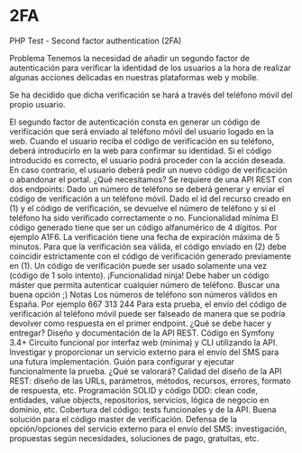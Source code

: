 # 2FA
PHP Test - Second factor authentication (2FA)

Problema
Tenemos la necesidad de añadir un segundo factor de autenticación para verificar la identidad de los usuarios a la hora de realizar algunas acciones delicadas en nuestras plataformas web y mobile.

Se ha decidido que dicha verificación se hará a través del teléfono móvil del propio usuario.

El segundo factor de autenticación consta en generar un código de verificación que será enviado al teléfono móvil del usuario logado en la web. Cuando el usuario reciba el código de verificación en su teléfono, deberá introducirlo en la web para confirmar su identidad. Si el código introducido es correcto, el usuario podrá proceder con la acción deseada. En caso contrario, el usuario deberá pedir un nuevo código de verificación o abandonar el portal.
¿Qué necesitamos?
Se requiere de una API REST con dos endpoints:
Dado un número de teléfono se deberá generar y enviar el código de verificación a un teléfono móvil.
Dado el id del recurso creado en (1) y el código de verificación, se devuelve el número de teléfono y si el teléfono ha sido verificado correctamente o no.
Funcionalidad mínima
El código generado tiene que ser un código alfanumérico de 4 dígitos. Por ejemplo A1F6.
La verificación tiene una fecha de expiración máxima de 5 minutos.
Para que la verificación sea válida, el código enviado en (2) debe coincidir estrictamente con el código de verificación generado previamente en (1).
Un código de verificación puede ser usado solamente una vez (código de 1 solo intento).
¡Funcionalidad ninja!
Debe haber un código máster que permita autenticar cualquier número de teléfono. Buscar una buena opción ;)
Notas
Los números de teléfono son números válidos en España. Por ejemplo 667 313 244
Para esta prueba, el envío del código de verificación al teléfono móvil puede ser falseado de manera que se podría devolver como respuesta en el primer endpoint.
¿Qué se debe hacer y entregar?
Diseño y documentación de la API REST.
Código en Symfony 3.4+
Circuito funcional por interfaz web (mínima) y CLI utilizando la API.
Investigar y proporcionar un servicio externo para el envío del SMS para una futura implementación.
Guión para configurar y ejecutar funcionalmente la prueba.
¿Qué se valorará?
Calidad del diseño de la API REST: diseño de las URLs, parámetros, métodos, recursos, errores, formato de respuesta, etc.
Programación SOLID y código DDD: clean code, entidades, value objects, repositorios, servicios, lógica de negocio en dominio, etc.
Cobertura del código: tests funcionales y de la API.
Buena solución para el código master de verificación.
Defensa de la opción/opciones del servicio externo para el envío del SMS: investigación, propuestas según necesidades, soluciones de pago, gratuitas, etc.
